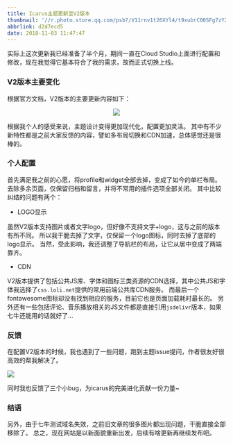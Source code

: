 ```yaml
---
title: Icarus主题更新至V2版本
thumbnail: '//r.photo.store.qq.com/psb?/V11rnv1t26XYl4/t9xubrC00SFg7zYZClhiZjYXD9CEVKSF6X0CS7Y5nMg!/r/dDABAAAAAAAAnull&bo=5gOQAeYDkAERCT4!&rf=photolist&t=5qzoneimgout.png'
abbrlink: d2d7ecd5
date: 2018-11-03 11:47:47
---
```

实际上这次更新我已经准备了半个月，期间一直在Cloud Studio上面进行配置和修改，现在我觉得它基本符合了我的需求，故而正式切换上线。

<!--more-->

### V2版本主要变化

根据官方文档，V2版本的主要更新内容如下：

<div align=center><img src="//r.photo.store.qq.com/psb?/V11rnv1t2fVV1f/cB9f77OwGijRy1eysEbI7THuSteQDSTUip1Vfhqzs6s!/r/dFYAAAAAAAAAnull&bo=XwMqA18DKgMRCT4!&rf=photolist&t=5qzoneimgout.png"></div>

根据我个人的感受来说，主题设计变得更加现代化，配置更加灵活。
其中有不少新特性都是之前大家反馈的内容，譬如多布局切换和CDN加速，总体感觉还是很棒的。

### 个人配置

首先满足我之前的心愿，将profile和widget全部去掉，变成了如今的单栏布局。
去除多余页面，仅保留归档和留言，并将不常用的插件选项全部关闭。
其中比较纠结的问题有两个：

- LOGO显示

虽然V2版本支持图片或者文字logo，但好像不支持文字+logo，这与之前的版本有所不同。
所以我干脆去掉了文字，仅保留一个logo图标，同时去掉了底部的logo显示。
当然，受此影响，我还调整了导航栏的布局，让它从居中变成了两端靠齐。

- CDN

V2版本提供了包括公共JS库、字体和图标三类资源的CDN选择，其中公共JS和字体我选择了`css.loli.net`提供的常用前端公共库CDN服务。
而最后一个fontawesome图标却没有找到相应的服务，目前它也是页面加载耗时最长的。
另外还有一些包括评论、音乐播放相关的JS文件都是直接引用`jsdelivr`版本，如果七牛还能用的话就好了...


### 反馈

在配置V2版本的时候，我也遇到了一些问题，跑到主题issue提问，作者很友好很高效的帮我解决了。

![](//r.photo.store.qq.com/psb?/V11rnv1t2fVV1f/bqxbeBINEnPOtkik4VAS0AuJBrkl.v65nXdpgtf7g10!/r/dDQBAAAAAAAAnull&bo=4gSpAeIEqQERCT4!&rf=photolist&t=5qzoneimgout.png)

同时我也反馈了三个小bug，为icarus的完美进化贡献一份力量~

### 结语

另外，由于七牛测试域名失效，之前旧文章的很多图片都出现问题，干脆直接全部移除了。
总之，现在网站是以新面貌重新出发，后续有啥更新再继续发布吧。